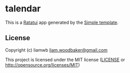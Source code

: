 # talendar

This is a [Ratatui] app generated by the [Simple template].

[Ratatui]: https://ratatui.rs
[Simple Template]: https://github.com/ratatui/templates/tree/main/simple

## License

Copyright (c) liamwb <liam.woodbaker@gmail.com>

This project is licensed under the MIT license ([LICENSE] or <http://opensource.org/licenses/MIT>)

[LICENSE]: ./LICENSE
